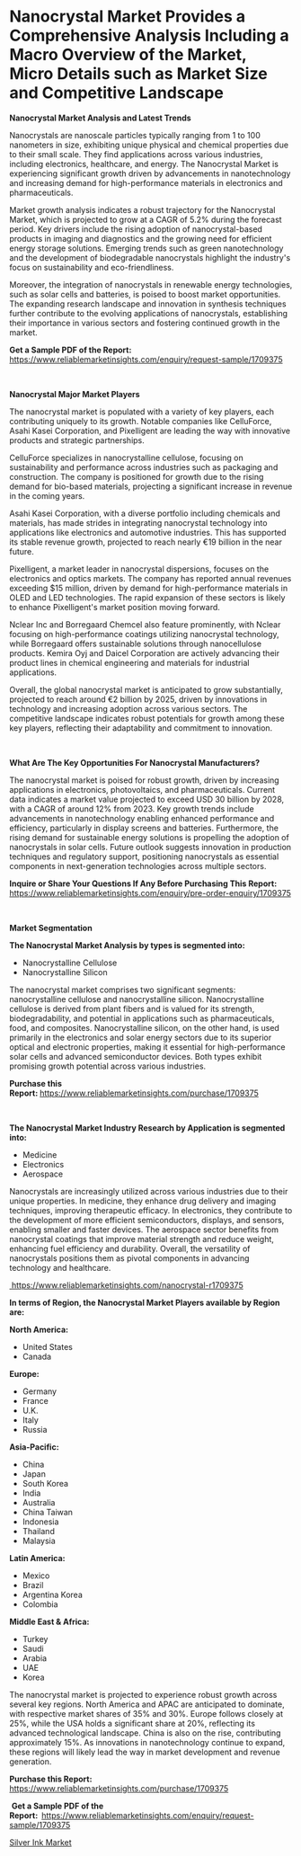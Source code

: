 <p><h1>Nanocrystal Market Provides a Comprehensive Analysis Including a Macro Overview of the Market, Micro Details such as Market Size and Competitive Landscape</h1></p><p><strong>Nanocrystal Market Analysis and Latest Trends</strong></p>
<p><p>Nanocrystals are nanoscale particles typically ranging from 1 to 100 nanometers in size, exhibiting unique physical and chemical properties due to their small scale. They find applications across various industries, including electronics, healthcare, and energy. The Nanocrystal Market is experiencing significant growth driven by advancements in nanotechnology and increasing demand for high-performance materials in electronics and pharmaceuticals.</p><p>Market growth analysis indicates a robust trajectory for the Nanocrystal Market, which is projected to grow at a CAGR of 5.2% during the forecast period. Key drivers include the rising adoption of nanocrystal-based products in imaging and diagnostics and the growing need for efficient energy storage solutions. Emerging trends such as green nanotechnology and the development of biodegradable nanocrystals highlight the industry's focus on sustainability and eco-friendliness.</p><p>Moreover, the integration of nanocrystals in renewable energy technologies, such as solar cells and batteries, is poised to boost market opportunities. The expanding research landscape and innovation in synthesis techniques further contribute to the evolving applications of nanocrystals, establishing their importance in various sectors and fostering continued growth in the market.</p></p>
<p><strong>Get a Sample PDF of the Report:&nbsp;</strong> <a href="https://www.reliablemarketinsights.com/enquiry/request-sample/1709375?utm_campaign=3295&utm_medium=2&utm_source=Github&utm_content=ia&utm_term=31032025&utm_id=nanocrystal">https://www.reliablemarketinsights.com/enquiry/request-sample/1709375</a></p>
<p>&nbsp;</p>
<p><strong>Nanocrystal Major Market Players</strong></p>
<p><p>The nanocrystal market is populated with a variety of key players, each contributing uniquely to its growth. Notable companies like CelluForce, Asahi Kasei Corporation, and Pixelligent are leading the way with innovative products and strategic partnerships.</p><p>CelluForce specializes in nanocrystalline cellulose, focusing on sustainability and performance across industries such as packaging and construction. The company is positioned for growth due to the rising demand for bio-based materials, projecting a significant increase in revenue in the coming years.</p><p>Asahi Kasei Corporation, with a diverse portfolio including chemicals and materials, has made strides in integrating nanocrystal technology into applications like electronics and automotive industries. This has supported its stable revenue growth, projected to reach nearly €19 billion in the near future.</p><p>Pixelligent, a market leader in nanocrystal dispersions, focuses on the electronics and optics markets. The company has reported annual revenues exceeding $15 million, driven by demand for high-performance materials in OLED and LED technologies. The rapid expansion of these sectors is likely to enhance Pixelligent's market position moving forward.</p><p>Nclear Inc and Borregaard Chemcel also feature prominently, with Nclear focusing on high-performance coatings utilizing nanocrystal technology, while Borregaard offers sustainable solutions through nanocellulose products. Kemira Oyj and Daicel Corporation are actively advancing their product lines in chemical engineering and materials for industrial applications.</p><p>Overall, the global nanocrystal market is anticipated to grow substantially, projected to reach around €2 billion by 2025, driven by innovations in technology and increasing adoption across various sectors. The competitive landscape indicates robust potentials for growth among these key players, reflecting their adaptability and commitment to innovation.</p></p>
<p>&nbsp;</p>
<p><strong>What Are The Key Opportunities For Nanocrystal Manufacturers?</strong></p>
<p><p>The nanocrystal market is poised for robust growth, driven by increasing applications in electronics, photovoltaics, and pharmaceuticals. Current data indicates a market value projected to exceed USD 30 billion by 2028, with a CAGR of around 12% from 2023. Key growth trends include advancements in nanotechnology enabling enhanced performance and efficiency, particularly in display screens and batteries. Furthermore, the rising demand for sustainable energy solutions is propelling the adoption of nanocrystals in solar cells. Future outlook suggests innovation in production techniques and regulatory support, positioning nanocrystals as essential components in next-generation technologies across multiple sectors.</p></p>
<p><strong>Inquire or Share Your Questions If Any Before Purchasing This Report:</strong> <a href="https://www.reliablemarketinsights.com/enquiry/pre-order-enquiry/1709375?utm_campaign=3295&utm_medium=2&utm_source=Github&utm_content=ia&utm_term=31032025&utm_id=nanocrystal">https://www.reliablemarketinsights.com/enquiry/pre-order-enquiry/1709375</a></p>
<p>&nbsp;</p>
<p><strong>Market Segmentation</strong></p>
<p><strong>The Nanocrystal Market Analysis by types is segmented into:</strong></p>
<p><ul><li>Nanocrystalline Cellulose</li><li>Nanocrystalline Silicon</li></ul></p>
<p><p>The nanocrystal market comprises two significant segments: nanocrystalline cellulose and nanocrystalline silicon. Nanocrystalline cellulose is derived from plant fibers and is valued for its strength, biodegradability, and potential in applications such as pharmaceuticals, food, and composites. Nanocrystalline silicon, on the other hand, is used primarily in the electronics and solar energy sectors due to its superior optical and electronic properties, making it essential for high-performance solar cells and advanced semiconductor devices. Both types exhibit promising growth potential across various industries.</p></p>
<p><strong>Purchase this Report:&nbsp;</strong><a href="https://www.reliablemarketinsights.com/purchase/1709375?utm_campaign=3295&utm_medium=2&utm_source=Github&utm_content=ia&utm_term=31032025&utm_id=nanocrystal">https://www.reliablemarketinsights.com/purchase/1709375</a></p>
<p>&nbsp;</p>
<p><strong>The Nanocrystal Market Industry Research by Application is segmented into:</strong></p>
<p><ul><li>Medicine</li><li>Electronics</li><li>Aerospace</li></ul></p>
<p><p>Nanocrystals are increasingly utilized across various industries due to their unique properties. In medicine, they enhance drug delivery and imaging techniques, improving therapeutic efficacy. In electronics, they contribute to the development of more efficient semiconductors, displays, and sensors, enabling smaller and faster devices. The aerospace sector benefits from nanocrystal coatings that improve material strength and reduce weight, enhancing fuel efficiency and durability. Overall, the versatility of nanocrystals positions them as pivotal components in advancing technology and healthcare.</p></p>
<p><a href="https://www.reliablemarketinsights.com/nanocrystal-r1709375?utm_campaign=3295&utm_medium=2&utm_source=Github&utm_content=ia&utm_term=31032025&utm_id=nanocrystal">&nbsp;https://www.reliablemarketinsights.com/nanocrystal-r1709375</a></p>
<p><strong>In terms of Region, the Nanocrystal Market Players available by Region are:</strong></p>
<p>
    <p> <strong> North America: </strong>
        <ul>
            <li>United States</li>
            <li>Canada</li>
        </ul>
        </p> 
    <p> <strong> Europe: </strong>
        <ul>
            <li>Germany</li>
            <li>France</li>
            <li>U.K.</li>
            <li>Italy</li>
            <li>Russia</li>
        </ul>
        </p> 
    <p> <strong> Asia-Pacific: </strong>
        <ul>
            <li>China</li>
            <li>Japan</li>
            <li>South Korea</li>
            <li>India</li>
            <li>Australia</li>
            <li>China Taiwan</li>
            <li>Indonesia</li>
            <li>Thailand</li>
            <li>Malaysia</li>
        </ul>
        </p> 
    <p> <strong> Latin America: </strong>
        <ul>
            <li>Mexico</li>
            <li>Brazil</li>
            <li>Argentina Korea</li>
            <li>Colombia</li>
        </ul>
        </p> 
    <p> <strong> Middle East & Africa: </strong>
        <ul>
            <li>Turkey</li>
            <li>Saudi</li>
            <li>Arabia</li>
            <li>UAE</li>
            <li>Korea</li>
        </ul>
    </p>
    </p>
<p><p>The nanocrystal market is projected to experience robust growth across several key regions. North America and APAC are anticipated to dominate, with respective market shares of 35% and 30%. Europe follows closely at 25%, while the USA holds a significant share at 20%, reflecting its advanced technological landscape. China is also on the rise, contributing approximately 15%. As innovations in nanotechnology continue to expand, these regions will likely lead the way in market development and revenue generation.</p></p>
<p><strong>Purchase this Report: </strong><a href="https://www.reliablemarketinsights.com/purchase/1709375?utm_campaign=3295&utm_medium=2&utm_source=Github&utm_content=ia&utm_term=31032025&utm_id=nanocrystal">https://www.reliablemarketinsights.com/purchase/1709375</a></p>
<p>&nbsp;<strong>Get a Sample PDF of the Report:&nbsp;&nbsp;</strong><a href="https://www.reliablemarketinsights.com/enquiry/request-sample/1709375?utm_campaign=3295&utm_medium=2&utm_source=Github&utm_content=ia&utm_term=31032025&utm_id=nanocrystal">https://www.reliablemarketinsights.com/enquiry/request-sample/1709375</a></p>
<p><strong></strong></p>
<p><p><a href="https://github.com/kmettjanksj7/Market-Research-Report-List-1/blob/main/silver-ink-market.md?utm_campaign=3295&utm_medium=2&utm_source=Github&utm_content=ia&utm_term=31032025&utm_id=nanocrystal">Silver Ink Market</a></p></p>